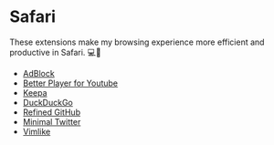 # Safari

These extensions make my browsing experience more efficient and productive in Safari. 💻🚀

<ul>
  <li><a href='https://apps.apple.com/mx/app/adblock-for-safari/id1402042596'>AdBlock</a></li>
  <li><a href='https://apps.apple.com/us/app/better-player-for-youtube/id1592876082'>Better Player for Youtube</a></li>
  <li><a href='https://apps.apple.com/us/app/keepa-price-tracker/id1518541385'>Keepa</a></li>
  <li><a href='https://apps.apple.com/us/app/duckduckgo-private-browser/id663592361'>DuckDuckGo</a></li>
  <li><a href='https://apps.apple.com/us/app/refined-github/id1519867270'>Refined GitHub</a></li>
  <li><a href='https://apps.apple.com/us/app/minimal-theme-for-twitter/id1668204600'>Minimal Twitter</a></li>
  <li><a href='https://apps.apple.com/us/app/vimlike/id1584519802'>Vimlike</a></li>
</ul>
